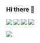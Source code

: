 ### Hi there 👋


![](http://github-profile-summary-cards.vercel.app/api/cards/repos-per-language?username=shubgoyal23&theme=aura) ![](http://github-profile-summary-cards.vercel.app/api/cards/most-commit-language?username=shubgoyal23&theme=aura)
![](http://github-profile-summary-cards.vercel.app/api/cards/stats?username=shubgoyal23&theme=aura) ![](http://github-profile-summary-cards.vercel.app/api/cards/productive-time?username=shubgoyal23&theme=aura&utcOffset=8)

![](http://github-profile-summary-cards.vercel.app/api/cards/profile-details?username=shubgoyal23&theme=aura)
